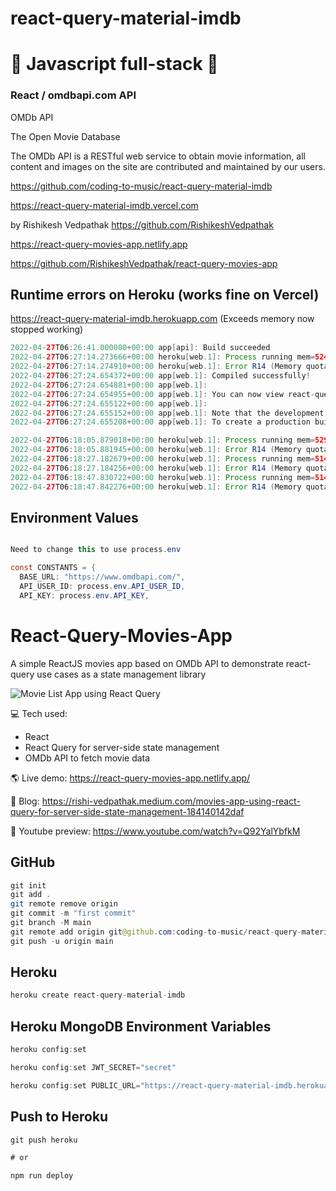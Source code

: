 # react-query-material-imdb

# 🚀 Javascript full-stack 🚀

### React / omdbapi.com API

OMDb API

The Open Movie Database

The OMDb API is a RESTful web service to obtain movie information, all content and images on the site are contributed and maintained by our users.

https://github.com/coding-to-music/react-query-material-imdb

https://react-query-material-imdb.vercel.com

by Rishikesh Vedpathak https://github.com/RishikeshVedpathak

https://react-query-movies-app.netlify.app

https://github.com/RishikeshVedpathak/react-query-movies-app

## Runtime errors on Heroku (works fine on Vercel)

https://react-query-material-imdb.herokuapp.com (Exceeds memory now stopped working)

```java
2022-04-27T06:26:41.000000+00:00 app[api]: Build succeeded
2022-04-27T06:27:14.273666+00:00 heroku[web.1]: Process running mem=524M(102.5%)
2022-04-27T06:27:14.274910+00:00 heroku[web.1]: Error R14 (Memory quota exceeded)
2022-04-27T06:27:24.654372+00:00 app[web.1]: Compiled successfully!
2022-04-27T06:27:24.654881+00:00 app[web.1]:
2022-04-27T06:27:24.654955+00:00 app[web.1]: You can now view react-query-material-imdb in the browser.
2022-04-27T06:27:24.655122+00:00 app[web.1]:
2022-04-27T06:27:24.655152+00:00 app[web.1]: Note that the development build is not optimized.
2022-04-27T06:27:24.655208+00:00 app[web.1]: To create a production build, use npm run build.
```

```java
2022-04-27T06:18:05.879018+00:00 heroku[web.1]: Process running mem=529M(103.5%)
2022-04-27T06:18:05.881945+00:00 heroku[web.1]: Error R14 (Memory quota exceeded)
2022-04-27T06:18:27.182679+00:00 heroku[web.1]: Process running mem=514M(100.4%)
2022-04-27T06:18:27.184256+00:00 heroku[web.1]: Error R14 (Memory quota exceeded)
2022-04-27T06:18:47.830722+00:00 heroku[web.1]: Process running mem=514M(100.4%)
2022-04-27T06:18:47.842276+00:00 heroku[web.1]: Error R14 (Memory quota exceeded)
```

## Environment Values

```java

Need to change this to use process.env

const CONSTANTS = {
  BASE_URL: "https://www.omdbapi.com/",
  API_USER_ID: process.env.API_USER_ID,
  API_KEY: process.env.API_KEY,
```

# React-Query-Movies-App

A simple ReactJS movies app based on OMDb API to demonstrate react-query use cases as a state management library

![Movie List App using React Query](https://user-images.githubusercontent.com/1983286/118408706-5280da00-b6a4-11eb-887f-39457e754290.png)

💻 Tech used:

- React
- React Query for server-side state management
- OMDb API to fetch movie data

🌎 Live demo: https://react-query-movies-app.netlify.app/

📌 Blog: https://rishi-vedpathak.medium.com/movies-app-using-react-query-for-server-side-state-management-184140142daf

🎥 Youtube preview: https://www.youtube.com/watch?v=Q92YalYbfkM

## GitHub

```java
git init
git add .
git remote remove origin
git commit -m "first commit"
git branch -M main
git remote add origin git@github.com:coding-to-music/react-query-material-imdb.git
git push -u origin main
```

## Heroku

```java
heroku create react-query-material-imdb

```

## Heroku MongoDB Environment Variables

```java
heroku config:set

heroku config:set JWT_SECRET="secret"

heroku config:set PUBLIC_URL="https://react-query-material-imdb.herokuapp.com"
```

## Push to Heroku

```java
git push heroku

# or

npm run deploy
```
